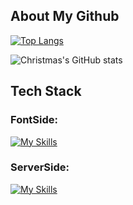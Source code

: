 ## About My Github
[![Top Langs](https://github-readme-stats.vercel.app/api/top-langs/?username=sqddk)](https://github.com/sqddk/github-readme-stats)

![Christmas's GitHub stats](https://github-readme-stats.vercel.app/api?username=sqddk&show_icons=true&theme=light)

## Tech Stack
### FontSide:
[![My Skills](https://skillicons.dev/icons?i=html,css,js,androidstudio&theme=light)](https://skillicons.dev)
### ServerSide:
[![My Skills](https://skillicons.dev/icons?i=java,spring,nodejs,gradle,mysql,redis,nginx&theme=light)](https://skillicons.dev)
